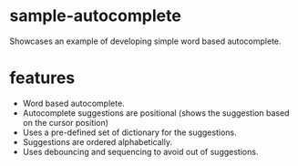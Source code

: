 # sample-autocomplete
Showcases an example of developing simple word based autocomplete.


# features
* Word based autocomplete.
* Autocomplete suggestions are positional (shows the suggestion based on the cursor position)
* Uses a pre-defined set of dictionary for the suggestions.
* Suggestions are ordered alphabetically.
* Uses debouncing and sequencing to avoid out of suggestions. 
